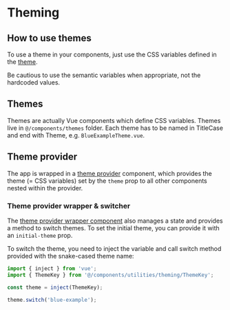 # Theming

## How to use themes

To use a theme in your components, just use the CSS variables defined in the [theme](../src/components/themes/DefaultTheme.scss).

Be cautious to use the semantic variables when appropriate, not the hardcoded values.

## Themes

Themes are actually Vue components which define CSS variables. Themes live in `@/components/themes` folder. Each theme has to be named in TitleCase and end with Theme, e.g. `BlueExampleTheme.vue`.

## Theme provider

The app is wrapped in a [theme provider](../src/components/utilities/theming/ThemeProvider.vue) component, which provides the theme (= CSS variables) set by the `theme` prop to all other components nested within the provider.

### Theme provider wrapper & switcher

The [theme provider wrapper component](../src/components/utilities/theming/ThemeProviderWrapper.vue) also manages a state and provides a method to switch themes. To set the initial theme, you can provide it with an `initial-theme` prop.

To switch the theme, you need to inject the variable and call switch method provided with the snake-cased theme name:

```typescript
import { inject } from 'vue';
import { ThemeKey } from '@/components/utilities/theming/ThemeKey';

const theme = inject(ThemeKey);

theme.switch('blue-example');
```
